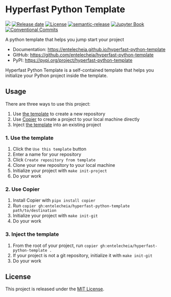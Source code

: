 # Hyperfast Python Template

![][version-image]
[![Release date][release-date-image]][release-url]
[![License][license-image]][license-url]
[![semantic-release][semantic-image]][semantic-url]
[![Jupyter Book][jupyter-book-image]][jupyter-book-url]
[![Conventional Commits][conventional-commits-image]][conventional-commits-url]

A python template that helps you jump start your project

- Documentation: https://entelecheia.github.io/hyperfast-python-template
- GitHub: https://github.com/entelecheia/hyperfast-python-template
- PyPI: https://pypi.org/project/hyperfast-python-template

Hyperfast Python Template is a self-contained template that helps you initialize your Python project inside the template.

## Usage

There are three ways to use this project:

1. Use [the template][template-url] to create a new repository
2. Use [Copier][copier-url] to create a project to your local machine directly
3. Inject [the template][template-url] into an existing project

### 1. Use the template

1. Click the `Use this template` button
2. Enter a name for your repository
3. Click `Create repository from template`
4. Clone your new repository to your local machine
5. Initialize your project with `make init-project`
6. Do your work

### 2. Use Copier

1. Install Copier with `pipx install copier`
2. Run `copier gh:entelecheia/hyperfast-python-template path/to/destination`
3. Initialize your project with `make init-git`
4. Do your work

### 3. Inject the template

1. From the root of your project, run `copier gh:entelecheia/hyperfast-python-template .`
2. If your project is not a git repository, initialize it with `make init-git`
3. Do your work

## License

This project is released under the [MIT License][license-url].

<!-- Links: -->

[repo-url]: https://github.com/entelecheia/hyperfast-python-template
[pypi-url]: https://pypi.org/project/hyperfast-python-template
[docs-url]: https://entelecheia.github.io/hyperfast-python-template
[version-image]: https://img.shields.io/github/v/release/entelecheia/hyperfast-python-template?sort=semver
[release-date-image]: https://img.shields.io/github/release-date/entelecheia/hyperfast-python-template
[release-url]: https://github.com/entelecheia/hyperfast-python-template/releases
[license-image]: https://img.shields.io/github/license/entelecheia/hyperfast-python-template
[license-url]: https://github.com/entelecheia/hyperfast-python-template/blob/main/LICENSE
[changelog-url]: https://github.com/entelecheia/hyperfast-python-template/blob/main/CHANGELOG.md

[template-url]: https://github.com/entelecheia/hyperfast-python-template
[semantic-image]: https://img.shields.io/badge/%20%20%F0%9F%93%A6%F0%9F%9A%80-semantic--release-e10079.svg
[semantic-url]: https://github.com/semantic-release/semantic-release
[conventional-commits-image]: https://img.shields.io/badge/Conventional%20Commits-1.0.0-%23FE5196?logo=conventionalcommits&logoColor=white
[conventional-commits-url]: https://conventionalcommits.org
[copier-url]: https://copier.readthedocs.io
[jupyter-book-image]: https://jupyterbook.org/en/stable/_images/badge.svg
[jupyter-book-url]: https://jupyterbook.org
